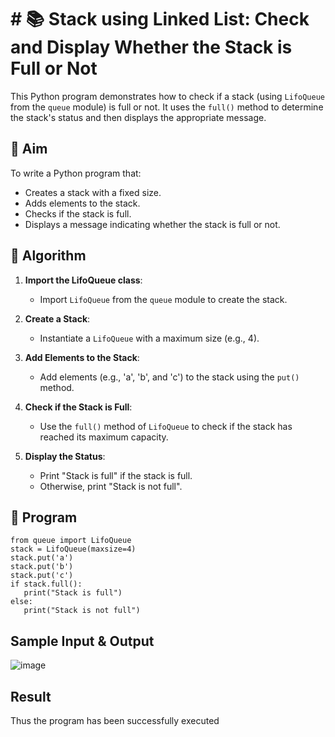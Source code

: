# # 📚 Stack using Linked List: Check and Display Whether the Stack is Full or Not

This Python program demonstrates how to check if a stack (using `LifoQueue` from the `queue` module) is full or not. It uses the `full()` method to determine the stack's status and then displays the appropriate message.

## 🎯 Aim

To write a Python program that:
- Creates a stack with a fixed size.
- Adds elements to the stack.
- Checks if the stack is full.
- Displays a message indicating whether the stack is full or not.

## 🧠 Algorithm

1. **Import the LifoQueue class**:
   - Import `LifoQueue` from the `queue` module to create the stack.

2. **Create a Stack**:
   - Instantiate a `LifoQueue` with a maximum size (e.g., 4).

3. **Add Elements to the Stack**:
   - Add elements (e.g., 'a', 'b', and 'c') to the stack using the `put()` method.

4. **Check if the Stack is Full**:
   - Use the `full()` method of `LifoQueue` to check if the stack has reached its maximum capacity.

5. **Display the Status**:
   - Print "Stack is full" if the stack is full.
   - Otherwise, print "Stack is not full".

## 📝 Program
```
from queue import LifoQueue
stack = LifoQueue(maxsize=4)
stack.put('a')
stack.put('b')
stack.put('c')
if stack.full():
   print("Stack is full")
else:
   print("Stack is not full")
```

## Sample Input & Output
![image](https://github.com/user-attachments/assets/2accea0d-e1fd-475d-a9b2-6390fe55a938)

## Result
Thus the program has been successfully executed
